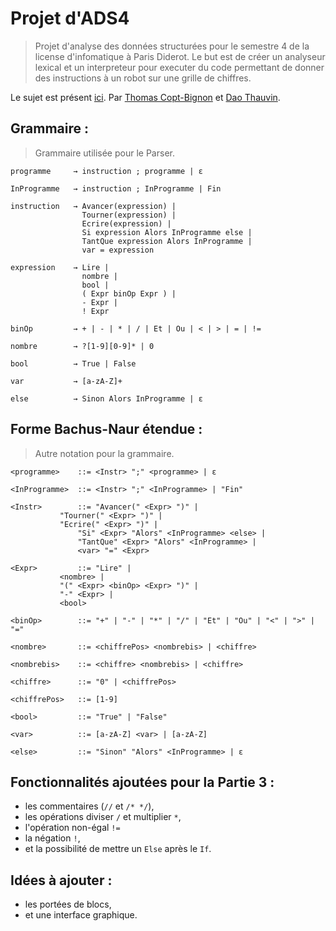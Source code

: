 
# Projet d'ADS4

> Projet d'analyse des données structurées pour le semestre 4 de la license d'infomatique à Paris Diderot. Le but est de créer un analyseur lexical et un interpreteur pour executer du code permettant de donner des instructions à un robot sur une grille de chiffres.

Le sujet est présent [ici](sujet.pdf).
Par [Thomas Copt-Bignon](https://github.com/totocptbgn) et [Dao Thauvin](https://github.com/daothauvin).

## Grammaire :
> Grammaire utilisée pour le Parser.

```
programme     → instruction ; programme | ε

InProgramme   → instruction ; InProgramme | Fin

instruction   → Avancer(expression) |
                Tourner(expression) |
                Ecrire(expression) |
                Si expression Alors InProgramme else |
                TantQue expression Alors InProgramme |
                var = expression

expression    → Lire |
                nombre |
                bool |
                ( Expr binOp Expr ) |
                - Expr |
                ! Expr

binOp         → + | - | * | / | Et | Ou | < | > | = | !=

nombre        → ?[1-9][0-9]* | 0

bool          → True | False

var           → [a-zA-Z]+

else          → Sinon Alors InProgramme | ε
```

## Forme Bachus-Naur étendue :
> Autre notation pour la grammaire.

```
<programme>    ::= <Instr> ";" <programme> | ε

<InProgramme>  ::= <Instr> ";" <InProgramme> | "Fin"

<Instr>        ::= "Avancer(" <Expr> ")" |
		   "Tourner(" <Expr> ")" |
		   "Ecrire(" <Expr> ")" |
	           "Si" <Expr> "Alors" <InProgramme> <else> |
	           "TantQue" <Expr> "Alors" <InProgramme> |
	           <var> "=" <Expr>

<Expr> 	       ::= "Lire" |
		   <nombre> |
		   "(" <Expr> <binOp> <Expr> ")" |
		   "-" <Expr> |
		   <bool>

<binOp>        ::= "+" | "-" | "*" | "/" | "Et" | "Ou" | "<" | ">" | "="

<nombre>       ::= <chiffrePos> <nombrebis> | <chiffre>

<nombrebis>    ::= <chiffre> <nombrebis> | <chiffre>

<chiffre>      ::= "0" | <chiffrePos>

<chiffrePos>   ::= [1-9]

<bool> 	       ::= "True" | "False"

<var>          ::= [a-zA-Z] <var> | [a-zA-Z]

<else>         ::= "Sinon" "Alors" <InProgramme> | ε
```

## Fonctionnalités ajoutées pour la Partie 3 :

- les commentaires (`//` et `/* */`),
- les opérations diviser `/` et multiplier `*`,
- l'opération non-égal `!=`
- la négation `!`,
- et la possibilité de mettre un `Else` après le `If`.


## Idées à ajouter :

- les portées de blocs,
- et une interface graphique.
